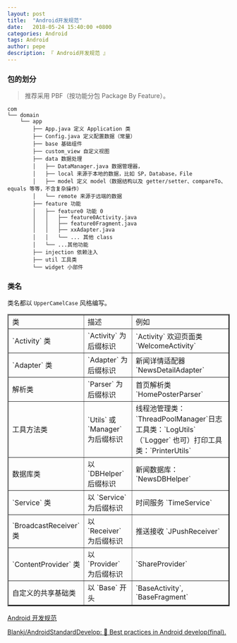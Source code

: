 ```yaml
---
layout: post
title:  "Android开发规范"
date:   2018-05-24 15:40:00 +0800
categories: Android
tags: Android
author: pepe
description: 『 Android开发规范 』
---
```


### **包的划分**

> 推荐采用 PBF（按功能分包 Package By Feature）。

```
com
└── domain
    └── app
        ├── App.java 定义 Application 类
        ├── Config.java 定义配置数据（常量）
        ├── base 基础组件
        ├── custom_view 自定义视图
        ├── data 数据处理
        │   ├── DataManager.java 数据管理器，
        │   ├── local 来源于本地的数据，比如 SP，Database，File
        │   ├── model 定义 model（数据结构以及 getter/setter、compareTo、equals 等等，不含复杂操作）
        │   └── remote 来源于远端的数据
        ├── feature 功能
        │   ├── feature0 功能 0
        │   │   ├── feature0Activity.java
        │   │   ├── feature0Fragment.java
        │   │   ├── xxAdapter.java
        │   │   └── ... 其他 class
        │   └── ...其他功能
        ├── injection 依赖注入
        ├── util 工具类
        └── widget 小部件
```

### **类名**

类名都以 `UpperCamelCase` 风格编写。

<table width="600" border="2" cellspacing="0" cellpadding="0">
    <tr>
        <td>类</td>
        <td>描述</td>
        <td>例如</td>
    </tr>
    <tr>
        <td>`Activity` 类</td>
        <td>`Activity` 为后缀标识</td>
        <td>`Activity` 欢迎页面类 `WelcomeActivity`</td>
    </tr>
   <tr>
        <td>`Adapter` 类</td>
        <td>`Adapter` 为后缀标识</td>
        <td>新闻详情适配器 `NewsDetailAdapter`</td>
    </tr>
   <tr>
        <td>解析类</td>
        <td>`Parser` 为后缀标识</td>
        <td>首页解析类 `HomePosterParser`</td>
    </tr> 
    <tr>
        <td>工具方法类</td>
        <td>`Utils` 或 `Manager` 为后缀标识</td>
        <td>线程池管理类：`ThreadPoolManager`日志工具类：`LogUtils`（`Logger` 也可）打印工具类：`PrinterUtils`</td>
    </tr>
    <tr>
        <td>数据库类</td>
        <td>以 `DBHelper` 后缀标识</td>
        <td>新闻数据库：`NewsDBHelper`</td>
    </tr>
    <tr>
        <td>`Service` 类</td>
        <td>以 `Service` 为后缀标识</td>
        <td>时间服务 `TimeService`</td>
    </tr>
    <tr>
        <td>`BroadcastReceiver` 类</td>
        <td>以 `Receiver` 为后缀标识</td>
        <td>推送接收 `JPushReceiver`</td>
    </tr>
    <tr>
        <td>`ContentProvider` 类</td>
        <td>以 `Provider` 为后缀标识</td>
        <td>`ShareProvider`</td>
    </tr>
    <tr>
        <td>自定义的共享基础类</td>
        <td>以 `Base` 开头</td>
        <td>`BaseActivity`, `BaseFragment`</td>
    </tr>
</table>























[Android 开发规范](https://www.jianshu.com/p/45c1675bec69)

[Blankj/AndroidStandardDevelop: :star2: Best practices in Android develop(final).](https://github.com/Blankj/AndroidStandardDevelop)
